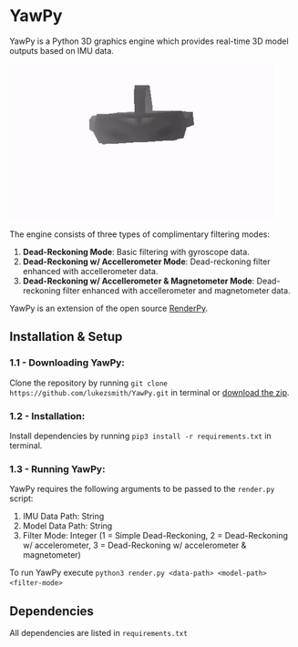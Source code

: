 # YawPy
YawPy is a Python 3D graphics engine which provides real-time 3D model outputs based on IMU data. 

![YawPy](images/yawpy.gif)

The engine consists of three types of complimentary filtering modes:
1. **Dead-Reckoning Mode**: Basic filtering with gyroscope data.
1. **Dead-Reckoning w/ Accellerometer Mode**: Dead-reckoning filter enhanced with accellerometer data.
1. **Dead-Reckoning w/ Accellerometer & Magnetometer Mode**: Dead-reckoning filter enhanced with accellerometer and magnetometer data.

YawPy is an extension of the open source [RenderPy](https://github.com/ecann/RenderPy).
## Installation & Setup
### 1.1 - Downloading YawPy:

Clone the repository by running `git clone https://github.com/lukezsmith/YawPy.git` in terminal or [download the zip](https://github.com/lukezsmith/YawPy/archive/main.zip).

### 1.2 - Installation:
Install dependencies by running `pip3 install -r requirements.txt` in terminal.

### 1.3 - Running YawPy:
YawPy requires the following arguments to be passed to the `render.py` script:
1. IMU Data Path: String
1. Model Data Path: String
1. Filter Mode: Integer (1 = Simple Dead-Reckoning, 2 = Dead-Reckoning w/ accelerometer, 3 = Dead-Reckoning w/ accelerometer & magnetometer)

To run YawPy execute `python3 render.py <data-path> <model-path> <filter-mode>`

## Dependencies
All dependencies are listed in `requirements.txt`